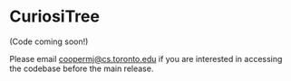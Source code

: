 # CuriosiTree

(Code coming soon!)

Please email coopermj@cs.toronto.edu if you are interested in accessing the codebase before the main release.
